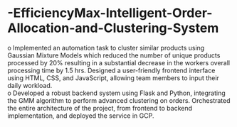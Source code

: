 # -EfficiencyMax-Intelligent-Order-Allocation-and-Clustering-System

o	Implemented an automation task to cluster similar products using Gaussian Mixture Models which reduced the number of unique products processed by 20% resulting in a substantial decrease in the workers overall processing time by 1.5 hrs. Designed a user-friendly frontend interface using HTML, CSS, and JavaScript, allowing team members to input their daily workload.            
o	Developed a robust backend system using Flask and Python, integrating the GMM algorithm to perform advanced clustering on orders. Orchestrated the entire architecture of the project, from frontend to backend implementation, and deployed the service in GCP.

